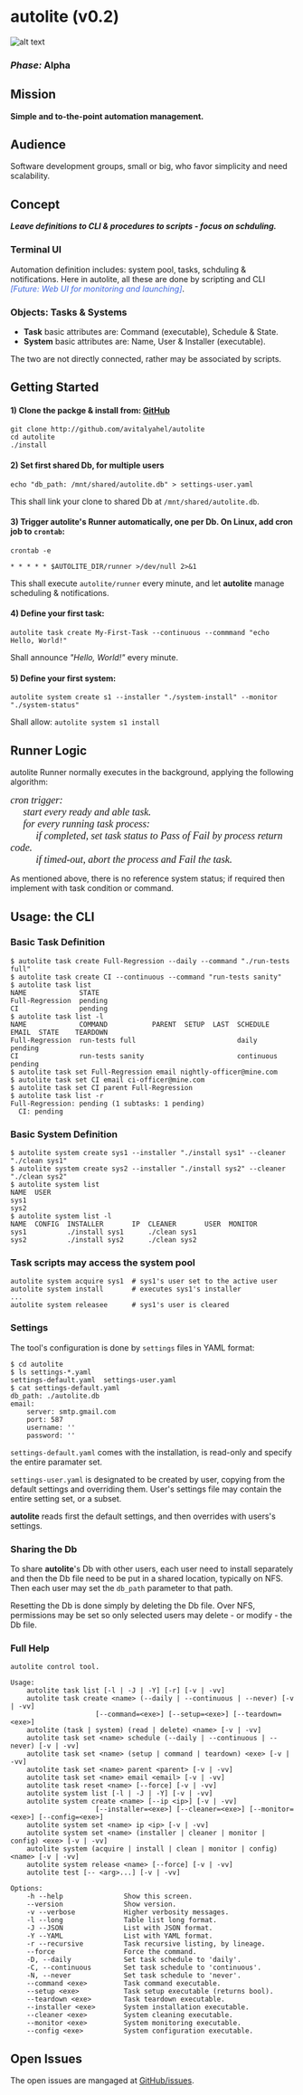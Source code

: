 # autolite (v0.2)

![alt text](https://github.com/avitalyahel/autolite/blob/master/python-3.100x34.png "python 3")

### *Phase:* Alpha

## Mission

**Simple and to-the-point automation management.**

## Audience

Software development groups, small or big, who favor simplicity and need scalability.

## Concept

***Leave definitions to CLI & procedures to scripts - focus on schduling.***

### Terminal UI

Automation definition includes: system pool, tasks, schduling & notifications. Here in autolite, all these are done by scripting and CLI  *<span style="color:RoyalBlue">[Future: Web UI for monitoring and launching]</span>*.

### Objects: Tasks & Systems

* **Task** basic attributes are: Command (executable), Schedule & State.
* **System** basic attributes are: Name, User & Installer (executable).

The two are not directly connected, rather may be associated by scripts.

## Getting Started

#### 1) Clone the packge & install from: [GitHub](http://github.com/avitalyahel/autolite)

```
git clone http://github.com/avitalyahel/autolite
cd autolite
./install
```

#### 2) Set first shared Db, for multiple users

```
echo "db_path: /mnt/shared/autolite.db" > settings-user.yaml
```

This shall link your clone to shared Db at `/mnt/shared/autolite.db`.

#### 3) Trigger autolite's Runner automatically, one per Db. On Linux, add cron job to `crontab`:

```
crontab -e
```

```
* * * * * $AUTOLITE_DIR/runner >/dev/null 2>&1
```

This shall execute `autolite/runner` every minute, and let **autolite** manage scheduling & notifications.

#### 4) Define your first task:

```
autolite task create My-First-Task --continuous --commmand "echo Hello, World!"
```

Shall announce *"Hello, World!"* every minute.

#### 5) Define your first system:

```
autolite system create s1 --installer "./system-install" --monitor "./system-status"
```

Shall allow: `autolite system s1 install`

## Runner Logic

autolite Runner normally executes in the background, applying the following algorithm:

<span style="font-size: large; font-style: italic; font-family: serif">
cron trigger: <br>
&emsp; start every ready and able task. <br>
&emsp; for every running task process: <br>
&emsp; &emsp; if completed, set task status to Pass of Fail by process return code. <br>
&emsp; &emsp; if timed-out, abort the process and Fail the task. <br>
</span>

As mentioned above, there is no reference system status; if required then implement with task condition or command.

## Usage: the CLI

### Basic Task Definition

    $ autolite task create Full-Regression --daily --command "./run-tests full"
    $ autolite task create CI --continuous --command "run-tests sanity"
    $ autolite task list
    NAME             STATE
    Full-Regression  pending
    CI               pending
    $ autolite task list -l
    NAME             COMMAND           PARENT  SETUP  LAST  SCHEDULE    EMAIL  STATE    TEARDOWN
    Full-Regression  run-tests full                         daily              pending
    CI               run-tests sanity                       continuous         pending
    $ autolite task set Full-Regression email nightly-officer@mine.com
    $ autolite task set CI email ci-officer@mine.com
    $ autolite task set CI parent Full-Regression
    $ autolite task list -r
    Full-Regression: pending (1 subtasks: 1 pending)
      CI: pending

### Basic System Definition

    $ autolite system create sys1 --installer "./install sys1" --cleaner "./clean sys1"
    $ autolite system create sys2 --installer "./install sys2" --cleaner "./clean sys2"
    $ autolite system list
    NAME  USER
    sys1
    sys2
    $ autolite system list -l
    NAME  CONFIG  INSTALLER       IP  CLEANER       USER  MONITOR
    sys1          ./install sys1      ./clean sys1
    sys2          ./install sys2      ./clean sys2
    
### Task scripts may access the system pool

    autolite system acquire sys1  # sys1's user set to the active user
    autolite system install       # executes sys1's installer
    ...
    autolite system releasee      # sys1's user is cleared

### Settings

The tool's configuration is done by `settings` files in YAML format:

	$ cd autolite
	$ ls settings-*.yaml
	settings-default.yaml  settings-user.yaml
	$ cat settings-default.yaml
	db_path: ./autolite.db
	email:
	    server: smtp.gmail.com
	    port: 587
	    username: ''
	    password: ''
	
`settings-default.yaml` comes with the installation, is read-only and specify the entire paramater set.

`settings-user.yaml` is designated to be created by user, copying from the default settings and overriding them. User's settings file may contain the entire setting set, or a subset.

**autolite** reads first the default settings, and then overrides with users's settings.
	
### Sharing the Db

To share **autolite**'s Db with other users, each user need to install separately and then the Db file need to be put in a shared location, typically on NFS. Then each user may set the `db_path` parameter to that path.

Resetting the Db is done simply by deleting the Db file. Over NFS, permissions may be set so only selected users may delete - or modify - the Db file.

### Full Help
```
autolite control tool.

Usage:
    autolite task list [-l | -J | -Y] [-r] [-v | -vv]
    autolite task create <name> (--daily | --continuous | --never) [-v | -vv]
                     [--command=<exe>] [--setup=<exe>] [--teardown=<exe>]
    autolite (task | system) (read | delete) <name> [-v | -vv]
    autolite task set <name> schedule (--daily | --continuous | --never) [-v | -vv]
    autolite task set <name> (setup | command | teardown) <exe> [-v | -vv]
    autolite task set <name> parent <parent> [-v | -vv]
    autolite task set <name> email <email> [-v | -vv]
    autolite task reset <name> [--force] [-v | -vv]
    autolite system list [-l | -J | -Y] [-v | -vv]
    autolite system create <name> [--ip <ip>] [-v | -vv]
                     [--installer=<exe>] [--cleaner=<exe>] [--monitor=<exe>] [--config=<exe>]
    autolite system set <name> ip <ip> [-v | -vv]
    autolite system set <name> (installer | cleaner | monitor | config) <exe> [-v | -vv]
    autolite system (acquire | install | clean | monitor | config) <name> [-v | -vv]
    autolite system release <name> [--force] [-v | -vv]
    autolite test [-- <arg>...] [-v | -vv]

Options:
    -h --help               Show this screen.
    --version               Show version.
    -v --verbose            Higher verbosity messages.
    -l --long               Table list long format.
    -J --JSON               List with JSON format.
    -Y --YAML               List with YAML format.
    -r --recursive          Task recursive listing, by lineage.
    --force                 Force the command.
    -D, --daily             Set task schedule to 'daily'.
    -C, --continuous        Set task schedule to 'continuous'.
    -N, --never             Set task schedule to 'never'.
    --command <exe>         Task command executable.
    --setup <exe>           Task setup executable (returns bool).
    --teardown <exe>        Task teardown executable.
    --installer <exe>       System installation executable.
    --cleaner <exe>         System cleaning executable.
    --monitor <exe>         System monitoring executable.
    --config <exe>          System configuration executable.
```

## Open Issues

The open issues are mangaged at [GitHub/issues](https://github.com/avitalyahel/autolite/issues).

